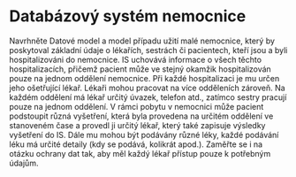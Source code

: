 # Databázový systém nemocnice
 
Navrhněte Datové model a model případu užití malé nemocnice, který by poskytoval základní údaje o lékařích, sestrách či pacientech, kteří jsou a byli hospitalizováni do nemocnice. IS uchovává informace o všech těchto hospitalizacích, přičemž pacient může ve stejný okamžik hospitalizován pouze na jednom oddělení nemocnice. Při každé hospitalizaci je mu určen jeho ošetřující lékař. Lékaři mohou pracovat na více odděleních zároveň. Na každém oddělení má lékař určitý úvazek, telefon atd., zatímco sestry pracují pouze na jednom oddělení. V rámci pobytu v nemocnici může pacient podstoupit různá vyšetření, která byla provedena na určitém oddělení ve stanoveném čase a provedl ji určitý lékař, který také zapisuje výsledky vyšetření do IS. Dále mu mohou být podávány různé léky, každé podávání léku má určité detaily (kdy se podává, kolikrát apod.).
Zaměřte se i na otázku ochrany dat tak, aby měl každý lékař přístup pouze k potřebným údajům.

